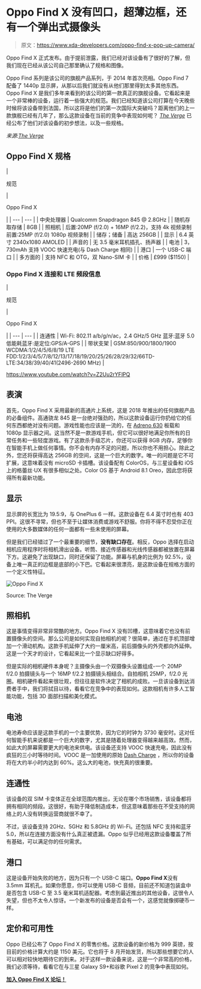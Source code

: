 # Oppo Find X 没有凹口，超薄边框，还有一个弹出式摄像头

> 原文：<https://www.xda-developers.com/oppo-find-x-pop-up-camera/>

Oppo Find X 正式发布。由于提前泄露，我们已经对该设备有了很好的了解，但我们现在已经从该公司自己那里确认了规格和图像。

Oppo Find 系列是该公司的旗舰产品系列，于 2014 年首次亮相。Oppo Find 7 配备了 1440p 显示屏，从那以后我们就没有从他们那里得到太多其他东西。Oppo Find X 是我们多年来看到的该公司的第一款真正的旗舰设备。它看起来是一个非常棒的设备，运行着一些强大的规范。我们已经知道该公司打算在今天晚些时候将该设备带到法国，所以这将是他们的第一次国际大突破吗？距离他们的上一款旗舰已经有几年了，那么这款设备在当前的竞争中表现如何呢？ [*The Verge*](https://www.theverge.com/circuitbreaker/2018/6/19/17476338/oppo-find-x-phone-announcement-specs-price) 已经公布了他们对该设备的初步想法，以及一些规格。

*来源:[The Verge](https://www.theverge.com/circuitbreaker/2018/6/19/17476338/oppo-find-x-phone-announcement-specs-price)*

## Oppo Find X 规格

| 

规范

 | 

Oppo Find X

 |
| --- | --- |
| 中央处理器 | Qualcomm Snapdragon 845 @ 2.8GHz |
| 随机存取存储 | 8GB |
| 照相机 | 后置:20MP (f/2.0) + 16MP (f/2.2)，支持 4k 视频录制前置:25MP (f/2.0) 1080p 视频录制 |
| 储存；储备 | 高达 256GB |
| 显示 | 6.4 英寸 2340x1080 AMOLED |
| 声音的 | 无 3.5 毫米耳机插孔、扬声器 |
| 电池 | 3，730mAh 支持 VOOC 快速充电(与 Dash Charge 相同) |
| 港口 | 一个 USB-C 端口 |
| 多方面的 | 支持 NFC 和 OTG，双 Nano-SIM 卡 |
| 价格 | £999 ($1150) |

### Oppo Find X 连接和 LTE 频段信息

| 

规范

 | 

Oppo Find X

 |
| --- | --- |
| 连通性 | Wi-Fi: 802.11 a/b/g/n/ac，2.4 GHz/5 GHz 蓝牙:蓝牙 5.0 低能耗蓝牙:是定位:GPS/A-GPS |
| 带状支架 | GSM:850/900/1800/1900 WCDMA:1/2/4/5/6/8/19 LTE FDD:1/2/3/4/5/7/8/12/13/17/18/19/20/25/26/28/29/32/66TD-LTE:34/38/39/40/41(2496-2690 MHz) |

https://www.youtube.com/watch?v=Z2Uu2rYFlPQ

## 表演

首先，Oppo Find X 采用最新的高通片上系统，这是 2018 年推出的任何旗舰产品的必备组件。高通骁龙 845 是一台绝对强劲的，所以这款设备运行你扔给它的任何东西都绝对没有问题。游戏性能也应该是一流的，在 [Adreno 630](https://www.xda-developers.com/qualcomm-snapdragon-845-adreno-630-gpu/) 板载和 1080p 显示器之间。这当然不是一款游戏手机，但它可以很好地满足你所有的日常任务和一些轻度游戏。有了这款杀手级芯片，你还可以获得 8GB 内存，足够你在智能手机上做任何事情。你不会有内存不足的问题，所以你也不用担心。除此之外，您还将获得高达 256GB 的空间，这是一个巨大的数字。唯一的问题是它不可扩展，这意味着没有 microSD 卡插槽。该设备配有 ColorOS，与三星设备和 iOS 上的格蕾丝·UX 有很多相似之处。Color OS 基于 Android 8.1 Oreo，因此您将获得所有最新功能。

## 显示

显示屏的长宽比为 19.5:9，与 OnePlus 6 一样。这款设备在 6.4 英寸时也有 403 PPI。这很不寻常，但也不至于让媒体消费或游戏不舒服。你将不得不忍受你正在使用的大多数媒体的任何一面都有一些未使用的屏幕。

但是我们已经错过了一个最重要的细节，**没有缺口存在**。相反，Oppo 选择在启动相机应用程序时将相机滑出设备。听筒、接近传感器和光线传感器都被放置在屏幕下方。这避免了出现缺口，同时还保留了功能。屏幕与机身的比例为 92.5%，设备上唯一真正的边框是底部的小下巴。它看起来很漂亮，是这款设备在规格方面的一个定义性特征。

 <picture>![Oppo Find X](img/59ae26ba3c0784c912a0be90ec27d8f4.png)</picture> 

Source: The Verge

## 照相机

这是事情变得非常非常酷的地方。Oppo Find X 没有凹槽，这意味着它也没有前置摄像头的空间。那么公司是如何实现自拍相机的呢？很简单，通过在手机顶部增加一个滑动机构。这款手机延伸了大约一厘米高，前后摄像头的外壳都向外延伸。这是一个天才的设计，它看起来比一个显示缺口好得多。

但是实际的相机硬件本身呢？主摄像头由一个双摄像头设置组成-一个 20MP f/2.0 拍摄镜头与一个 16MP f/2.2 拍摄镜头相结合。自拍相机 25MP，f/2.0 光圈。相机硬件看起来很壮观，但往往是软件决定了相机的成败。一旦该设备到达消费者手中，我们将拭目以待，看看它在竞争中的表现如何。这款相机有许多人工智能功能，包括 3D 面部扫描和美化模式。

## 电池

电池寿命应该是这款手机的一个主要优势，因为它的时钟为 3730 毫安时。这对任何智能手机来说都是一个巨大的数字，尤其是随着处理器变得越来越高效。然而，如此大的屏幕需要更大的电池来供电。该设备还支持 VOOC 快速充电，因此没有疯狂的三小时等待时间。VOOC 是一加使用的原始 [Dash Charge](https://www.xda-developers.com/oneplus-dash-charge-rebrand-amazon/) ，所以你的设备将在大约半小时内达到 60%。这么大的电池，快充真的很重要。

## 连通性

该设备的双 SIM 卡变体正在全球范围内推出，无论在哪个市场销售，该设备都将拥有相同的频段。这很好，有助于降低制造成本，但这意味着那些在不受支持的网络上的人没有转换运营商就很不幸了。

不过，该设备支持 2GHz、5GHz 和 5.8GHz 的 Wi-Fi。还包括 NFC 支持和蓝牙 5.0，所以在连接方面没有什么真正被遗漏。Oppo 似乎已经用这款设备覆盖了所有基础，可以满足你的任何需求。

## 港口

这是设备开始失败的地方，因为只有一个 USB-C 端口。**Oppo Find X**没有 3.5mm 耳机孔。如果你愿意，你可以使用 USB-C 音频，目前还不知道包装盒中是否包含 USB-C 至 3.5 毫米耳机适配器。考虑到最近推出的其他设备，这很令人失望，但也不太令人惊讶。一个新发布的设备是否会有一个，这感觉就像掷硬币一样。

## 定价和可用性

Oppo 已经公布了 Oppo Find X 的零售价格。这款设备的新价格为 999 英镑，按目前的价格计算大约是 1150 美元。它也将于 8 月开始发货，所以那些想要它的人可以相对较快地期待它的到来。对于这样一款设备来说，这是一个非常高的价格，我们必须等待，看看它在与三星 Galaxy S9+和谷歌 Pixel 2 的竞争中表现如何。

[**加入 Oppo Find X 论坛！**](https://forum.xda-developers.com/find-X)
